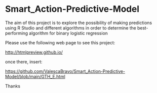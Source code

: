 # Smart_Action-Predictive-Model
The aim of this project is to explore the possibility of making predictions using R Studio and different algorithms in order to determine the best-performing algorithm for binary logistic regression


Please use the following web page to see this project:

http://htmlpreview.github.io/

once there, insert: 

https://github.com/ValescaBravo/Smart_Action-Predictive-Model/blob/main/GTH_E.html

Thanks
